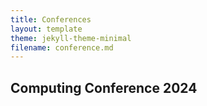 ```yaml
---
title: Conferences
layout: template
theme: jekyll-theme-minimal
filename: conference.md
--- 
```


## Computing Conference 2024

